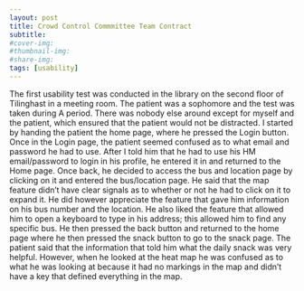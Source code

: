 ```yaml
---
layout: post
title: Crowd Control Commmittee Team Contract
subtitle: 
#cover-img:
#thumbnail-img: 
#share-img: 
tags: [usability]
---
```




The first usability test was conducted in the library on the second floor of Tilinghast in a meeting room. The patient was a sophomore and the test was taken during A period. There was nobody else around except for myself and the patient, which ensured that the patient would not be distracted. I started by handing the patient the home page, where he pressed the Login button. Once in the Login page, the patient seemed confused as to what email and password he had to use. After I told him that he had to use his HM email/password to login in his profile, he entered it in and returned to the Home page. Once back, he decided to access the bus and location page by clicking on it and entered the bus/location page. He said that the map feature didn’t have clear signals as to whether or not he had to click on it to expand it. He did however appreciate the feature that gave him information on his bus number and the location. He also liked the feature that allowed him to open a keyboard to type in his address; this allowed him to find any specific bus. He then pressed the back button and returned to the home page where he then pressed the snack button to go to the snack page. The patient said that the information that told him what the daily snack was very helpful. However, when he looked at the heat map he was confused as to what he was looking at because it had no markings in the map and didn’t have a key that defined everything in the map. 
